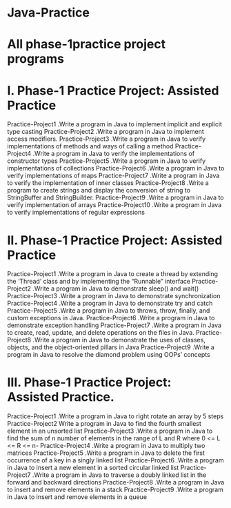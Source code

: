 # Java-Practice
# All phase-1practice project programs
# I. Phase-1 Practice Project: Assisted Practice
Practice-Project1 .Write a program in Java to implement implicit and explicit type casting
Practice-Project2 .Write a program in Java to implement access modifiers.
Practice-Project3 .Write a program in Java to verify implementations of methods and ways of calling a method 
Practice-Project4 .Write a program in Java to verify the implementations of constructor types
Practice-Project5 .Write a program in Java to verify implementations of collections
Practice-Project6 .Write a program in Java to verify implementations of maps
Practice-Project7 .Write a program in Java to verify the implementation of inner classes
Practice-Project8 .Write a program to create strings and display the conversion of string to StringBuffer and StringBuilder.
Practice-Project9 .Write a program in Java to verify implementation of arrays
Practice-Project10 .Write a program in Java to verify implementations of regular expressions
<!--------------------------------------Phase-1 practice project2 programs--------------------------------------->
# II. Phase-1 Practice Project: Assisted Practice

Practice-Project1 .Write a program in Java to create a thread by extending the ‘Thread’ class and by implementing the “Runnable” interface
Practice-Project2 .Write a program in Java to demonstrate sleep() and wait()
Practice-Project3 .Write a program in Java to demonstrate synchronization
Practice-Project4 .Write a program in Java to demonstrate try and catch
Practice-Project5 .Write a program in Java to throws, throw, finally, and custom exceptions in Java.
Practice-Project6 .Write a program in Java to demonstrate exception handling
Practice-Project7 .Write a program in Java to create, read, update, and delete operations on the files in Java.
Practice-Project8 .Write a program in Java to demonstrate the uses of classes, objects, and the object-oriented pillars in Java
Practice-Project9 .Write a program in Java to resolve the diamond problem using OOPs’ concepts

<!--------------------------------------Phase-1 practice project2 programs--------------------------------------->
# III. Phase-1 Practice Project: Assisted Practice.
	
Practice-Project1 .Write a program in Java to right rotate an array by 5 steps
Practice-Project2 Write a program in Java to find the fourth smallest element in an unsorted list
Practice-Project3 .Write a program in Java to find the sum of n number of elements in the range of L and R where 0 <= L <= R <= n-
Practice-Project4 .Write a program in Java to multiply two matrices
Practice-Project5 .Write a program in Java to delete the first occurrence of a key in a singly linked list
Practice-Project6 .Write a program in Java to insert a new element in a sorted circular linked list
Practice-Project7 .Write a program in Java to traverse a doubly linked list in the forward and backward directions
Practice-Project8 .Write a program in Java to insert and remove elements in a stack
Practice-Project9 .Write a program in Java to insert and remove elements in a queue


